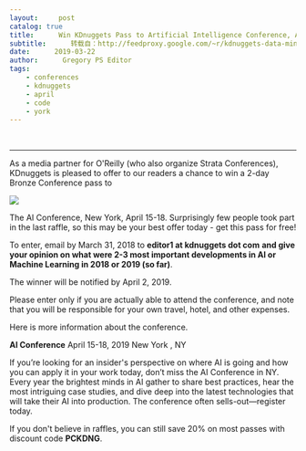 ```yaml
---
layout:     post
catalog: true
title:      Win KDnuggets Pass to Artificial Intelligence Conference, Apr 15-18, NYC
subtitle:      转载自：http://feedproxy.google.com/~r/kdnuggets-data-mining-analytics/~3/0DVzdjM6HYo/ai-conference-nyc-kdnuggets-pass.html
date:      2019-03-22
author:      Gregory PS Editor
tags:
    - conferences
    - kdnuggets
    - april
    - code
    - york
---
```



  
 





---


 

As a media partner for O'Reilly (who also organize Strata Conferences), KDnuggets is pleased to offer to our readers a chance to win a 2-day Bronze Conference pass to 


![](http://feedproxy.google.com/images/oreilly-ai-nyc-2019-april-400.jpg)

The AI Conference, New York, April 15-18. Surprisingly few people took part in the last raffle, so this may be your best offer today - get this pass for free!


To enter, email by March 31, 2018 to 
**editor1 at kdnuggets dot com**
**and give your opinion on what were 2-3 most important developments in AI or Machine Learning in 2018 or 2019 (so far)**.


The winner will be notified by April 2, 2019.


Please enter only if you are actually able to attend the conference, and note that you will be responsible for your own travel, hotel, and other expenses. 


Here is more information about the conference.





**AI Conference**
April 15-18, 2019
New York , NY


If you’re looking for an insider's perspective on where AI is going and how you can apply it in your work today, don’t miss the AI Conference in NY. Every year the brightest minds in AI gather to share best practices, hear the most intriguing case studies, and dive deep into the latest technologies that will take their AI into production. The conference often sells-out—register today. 


If you don't believe in raffles, you can still save 20% on most passes with discount code 
**PCKDNG**.
 






